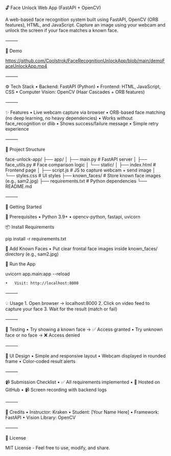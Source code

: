 🔓 Face Unlock Web App (FastAPI + OpenCV)

A web-based face recognition system built using FastAPI, OpenCV (ORB features), HTML, and JavaScript. Capture an image using your webcam and unlock the screen if your face matches a known face.

⸻

📸 Demo

https://github.com/Coolstrok/FaceRecognitionUnlockApp/blob/main/demoFaceUnlockApp.mp4

⸻

⚙️ Tech Stack
	•	Backend: FastAPI (Python)
	•	Frontend: HTML, JavaScript, CSS
	•	Computer Vision: OpenCV (Haar Cascades + ORB features)

⸻

✨ Features
	•	Live webcam capture via browser
	•	ORB-based face matching (no deep learning, no heavy dependencies)
	•	Works without face_recognition or dlib
	•	Shows success/failure message
	•	Simple retry experience

⸻

📁 Project Structure

face-unlock-app/
├── app/
│   ├── main.py              # FastAPI server
│   ├── face_utils.py        # Face comparison logic
│   └── static/
│       ├── index.html       # Frontend page
│       ├── script.js        # JS to capture webcam + send image
│       └── styles.css       # UI styles
├── known_faces/             # Store known face images (e.g., sam2.jpg)
├── requirements.txt         # Python dependencies
└── README.md


⸻

🚀 Getting Started

🔧 Prerequisites
	•	Python 3.9+
	•	opencv-python, fastapi, uvicorn

📦 Install Requirements

pip install -r requirements.txt

📸 Add Known Faces
	•	Put clear frontal face images inside known_faces/ directory (e.g., sam2.jpg)

🧠 Run the App

uvicorn app.main:app --reload

	•	Visit: http://localhost:8000

⸻

💡 Usage
	1.	Open browser → localhost:8000
	2.	Click on video feed to capture your face
	3.	Wait for the result (match or fail)

⸻

🧪 Testing
	•	Try showing a known face → ✅ Access granted
	•	Try unknown face or no face → ❌ Access denied

⸻

🎨 UI Design
	•	Simple and responsive layout
	•	Webcam displayed in rounded frame
	•	Color-coded result alerts

⸻

📹 Submission Checklist
	•	✅ All requirements implemented
	•	📂 Hosted on GitHub
	•	📹 Screen recording with backend logs

⸻

🙏 Credits
	•	Instructor: Kraken
	•	Student: [Your Name Here]
	•	Framework: FastAPI
	•	Vision Library: OpenCV

⸻

📄 License

MIT License - Feel free to use, modify, and share.

